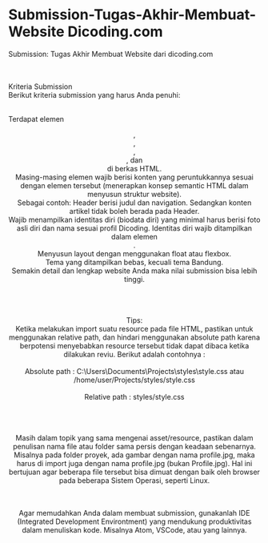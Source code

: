# Submission-Tugas-Akhir-Membuat-Website Dicoding.com
Submission: Tugas Akhir Membuat Website  dari  dicoding.com      <br><br><br>



Kriteria Submission<br>
Berikut kriteria submission yang harus Anda penuhi:<br><br>

Terdapat elemen <header>, <footer>, <main>, <article>, dan <aside> di berkas HTML.<br>
Masing-masing elemen wajib berisi konten yang peruntukkannya sesuai dengan elemen tersebut (menerapkan konsep semantic HTML dalam menyusun struktur website).<br>
Sebagai contoh: Header berisi judul dan navigation. Sedangkan konten artikel tidak boleh berada pada Header.<br>
Wajib menampilkan identitas diri (biodata diri) yang minimal harus berisi foto asli diri dan nama sesuai profil Dicoding. Identitas diri wajib ditampilkan dalam elemen <aside>.
<br>Menyusun layout dengan menggunakan float atau flexbox.<br>
Tema yang ditampilkan bebas, kecuali tema Bandung.<br>
Semakin detail dan lengkap website Anda maka nilai submission bisa lebih tinggi.<br><br><br><br>
  
  
  
  Tips:<br>
Ketika melakukan import suatu resource pada file HTML, pastikan untuk menggunakan relative path, dan hindari menggunakan absolute path karena berpotensi menyebabkan resource tersebut tidak dapat dibaca ketika dilakukan reviu. Berikut adalah contohnya :
<br><br>Absolute path : C:\Users\Documents\Projects\styles\style.css atau /home/user/Projects/styles/style.css
<br><br>Relative path : styles/style.css<br><br>

<br><br>Masih dalam topik yang sama mengenai asset/resource, pastikan dalam penulisan nama file atau folder sama persis dengan keadaan sebenarnya. Misalnya pada folder proyek, ada gambar dengan nama profile.jpg, maka harus di import juga dengan nama profile.jpg (bukan Profile.jpg). Hal ini bertujuan agar beberapa file tersebut bisa dimuat dengan baik oleh browser pada beberapa Sistem Operasi, seperti Linux.

<br><br>Agar memudahkan Anda dalam membuat submission, gunakanlah IDE (Integrated Development Environtment) yang mendukung produktivitas dalam menuliskan kode. Misalnya Atom, VSCode, atau yang lainnya.
 
 
 
